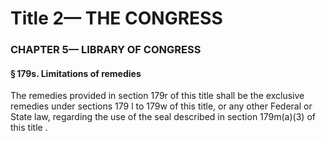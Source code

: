 
# Title 2— THE CONGRESS
### CHAPTER 5— LIBRARY OF CONGRESS
#### § 179s. Limitations of remedies

The remedies provided in section 179r of this title shall be the exclusive remedies under sections 179 l to 179w of this title, or any other Federal or State law, regarding the use of the seal described in section 179m(a)(3) of this title .
